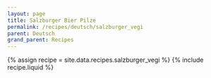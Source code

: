 ```yaml
---
layout: page
title: Salzburger Bier Pilze
permalink: /recipes/deutsch/salzburger_vegi
parent: Deutsch
grand_parent: Recipes
---
```

{% assign recipe = site.data.recipes.salzburger_vegi %}
{% include recipe.liquid %}